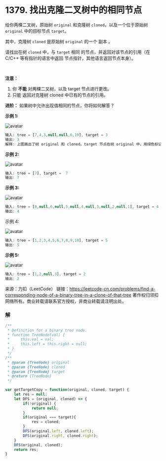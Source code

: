 # 1379. 找出克隆二叉树中的相同节点

给你两棵二叉树，原始树 `original` 和克隆树 `cloned`，以及一个位于原始树 `original` 中的目标节点 `target`。

其中，克隆树 `cloned` 是原始树 `original` 的一个 副本 。

请找出在树 `cloned` 中，与 `target` 相同 的节点，并返回对该节点的引用（在 C/C++ 等有指针的语言中返回 节点指针，其他语言返回节点本身）。

 

**注意：**
1. 你 **不能** 对两棵二叉树，以及 target 节点进行更改。
2. 只能 返回对克隆树 cloned 中已有的节点的引用。

**进阶：** 如果树中允许出现值相同的节点，你将如何解答？

**示例 1:**

![avatar](https://assets.leetcode.com/uploads/2020/02/21/e1.png)

```js
输入: tree = [7,4,3,null,null,6,19], target = 3
输出: 3
解释: 上图画出了树 original 和 cloned。target 节点在树 original 中，用绿色标记。答案是树 cloned 中的黄颜色的节点（其他示例类似）。
```

**示例 2:**

![avatar](https://assets.leetcode.com/uploads/2020/02/21/e2.png)

```js
输入: tree = [7], target =  7
输出: 7
```

**示例 3:**

![avatar](https://assets.leetcode.com/uploads/2020/02/21/e3.png)

```js
输入: tree = [8,null,6,null,5,null,4,null,3,null,2,null,1], target = 4
输出: 4
```

示例 4:

![avatar](https://assets.leetcode.com/uploads/2020/02/21/e4.png)

```js
输入: tree = [1,2,3,4,5,6,7,8,9,10], target = 5
输出: 5
```

**示例 5:**

![avatar](https://assets.leetcode.com/uploads/2020/02/21/e5.png)

```js
输入: tree = [1,2,null,3], target = 2
输出: 2
```

来源：力扣（LeetCode）
链接：https://leetcode-cn.com/problems/find-a-corresponding-node-of-a-binary-tree-in-a-clone-of-that-tree
著作权归领扣网络所有。商业转载请联系官方授权，非商业转载请注明出处。

### 解
```js
/**
 * Definition for a binary tree node.
 * function TreeNode(val) {
 *     this.val = val;
 *     this.left = this.right = null;
 * }
 */
/**
 * @param {TreeNode} original
 * @param {TreeNode} cloned
 * @param {TreeNode} target
 * @return {TreeNode}
 */

var getTargetCopy = function(original, cloned, target) {
	let res = null;
	let DFS = (original, cloned) => {
		if(!original) {
			return null;
		}
		if(original === target){
			res = cloned;
		}
		DFS(original.left, cloned.left);
		DFS(original.right, cloned.right);
	}
	DFS(original, cloned);
	return res;
}
```